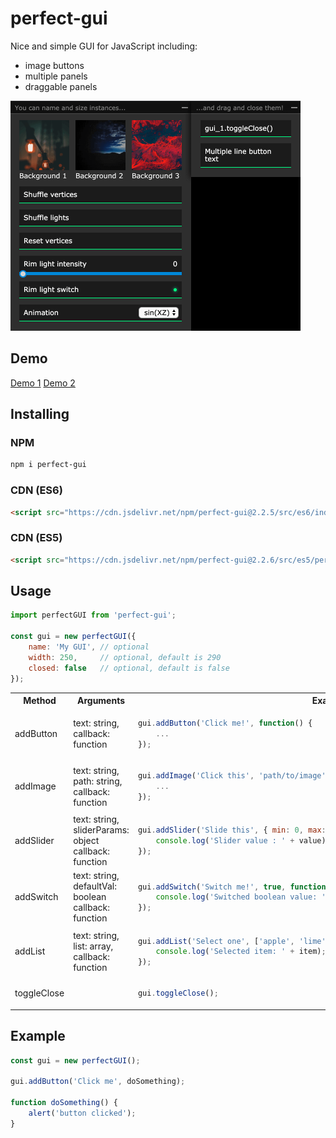 # perfect-gui
Nice and simple GUI for JavaScript including:  
- image buttons 
- multiple panels
- draggable panels

<img src="https://raw.githubusercontent.com/thibka/thibka.github.io/master/perfect-gui/_data/capture.png" width="464"/>  

## Demo
[Demo 1](https://projects.thibautfoussard.com/square_noise/)
[Demo 2](https://thibka.github.io/perfect-gui/public/)

## Installing

### NPM
```bash
npm i perfect-gui
```
### CDN (ES6)
```html
<script src="https://cdn.jsdelivr.net/npm/perfect-gui@2.2.5/src/es6/index.min.js"></script>
```
### CDN (ES5)
```html
<script src="https://cdn.jsdelivr.net/npm/perfect-gui@2.2.6/src/es5/perfect-gui-es5.min.js"></script>
```


## Usage

```javascript
import perfectGUI from 'perfect-gui';

const gui = new perfectGUI({
    name: 'My GUI', // optional
    width: 250,     // optional, default is 290
    closed: false   // optional, default is false
});
```
<table>
<tr><th>Method</th><th>Arguments</th><th>Example</th></tr>
<tr><td>addButton</td><td>text: string,<br>callback: function</td><td>

```javascript
gui.addButton('Click me!', function() {
    ...
});
```
</td></tr>
<tr><td>addImage</td><td>text: string,<br>path: string,<br>callback: function</td><td>

```javascript
gui.addImage('Click this', 'path/to/image', function {
    ...
});
```
</td></tr>
<tr><td>addSlider</td><td>text: string,<br>sliderParams: object<br>callback: function</td><td>

```javascript
gui.addSlider('Slide this', { min: 0, max: 10, value: 5, step: .1 }, function(value) {
    console.log('Slider value : ' + value);
});
```
</td></tr>
<tr><td>addSwitch</td><td>text: string,<br>defaultVal: boolean<br>callback: function</td><td>

```javascript
gui.addSwitch('Switch me!', true, function(state) {
    console.log('Switched boolean value: ' + state);
});
```
</td></tr>
<tr><td>addList</td><td>text: string,<br>list: array,<br>callback: function</td><td>

```javascript
gui.addList('Select one', ['apple', 'lime', 'peach'], function(item) {
    console.log('Selected item: ' + item);
});
```
</td></tr>
<tr><td>toggleClose</td><td></td><td>

```javascript
gui.toggleClose();
```
</td></tr>
</table>

## Example

```javascript
const gui = new perfectGUI();

gui.addButton('Click me', doSomething);

function doSomething() {
    alert('button clicked');
}
```